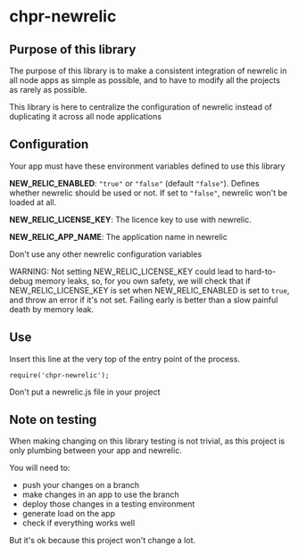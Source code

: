 # chpr-newrelic

## Purpose of this library

The purpose of this library is to make a consistent integration of newrelic
in all node apps as simple as possible, and to have to modify all the projects
as rarely as possible.

This library is here to centralize the configuration of newrelic instead of
duplicating it across all node applications

## Configuration

Your app must have these environment variables defined to use this library

**NEW_RELIC_ENABLED**: `"true"` or `"false"` (default `"false"`). Defines whether
newrelic should be used or not. If set to `"false"`, newrelic won't be
loaded at all.

**NEW_RELIC_LICENSE_KEY**: The licence key to use with newrelic.

**NEW_RELIC_APP_NAME**: The application name in newrelic

Don't use any other newrelic configuration variables

WARNING: Not setting NEW_RELIC_LICENSE_KEY could lead to hard-to-debug memory leaks,
so, for you own safety, we will check that if NEW_RELIC_LICENSE_KEY is set when
NEW_RELIC_ENABLED is set to `true`, and throw an error if it's not set. Failing early
is better than a slow painful death by memory leak.

## Use

Insert this line at the very top of the entry point of the process.

    require('chpr-newrelic');

Don't put a newrelic.js file in your project

## Note on testing

When making changing on this library testing is not trivial, as this project
is only plumbing between your app and newrelic.

You will need to:
- push your changes on a branch
- make changes in an app to use the branch
- deploy those changes in a testing environment
- generate load on the app
- check if everything works well

But it's ok because this project won't change a lot.
